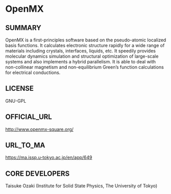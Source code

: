# OpenMX 

## SUMMARY 

 OpenMX is a first-principles software based on the pseudo-atomic localized basis functions. It calculates electronic structure rapidly for a wide range of materials including crystals, interfaces, liquids, etc. It speedily provides molecular dynamics simulation and structural optimization of large-scale systems and also implements a hybrid parallelism. It is able to deal with non-collinear magnetism and non-equilibrium Green’s function calculations for electrical conductions.
## LICENSE 

 GNU-GPL
## OFFICIAL_URL 

 http://www.openmx-square.org/
## URL_TO_MA 

 https://ma.issp.u-tokyo.ac.jp/en/app/649
## CORE DEVELOPERS 

 Taisuke Ozaki (Institute for Solid State Physics, The University of Tokyo)
